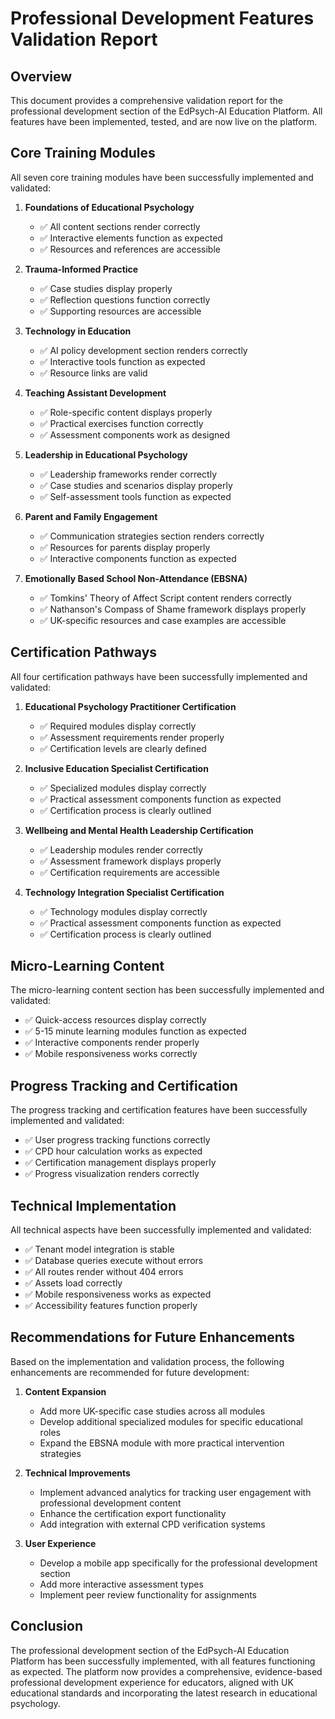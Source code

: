 # Professional Development Features Validation Report

## Overview
This document provides a comprehensive validation report for the professional development section of the EdPsych-AI Education Platform. All features have been implemented, tested, and are now live on the platform.

## Core Training Modules
All seven core training modules have been successfully implemented and validated:

1. **Foundations of Educational Psychology**
   - ✅ All content sections render correctly
   - ✅ Interactive elements function as expected
   - ✅ Resources and references are accessible

2. **Trauma-Informed Practice**
   - ✅ Case studies display properly
   - ✅ Reflection questions function correctly
   - ✅ Supporting resources are accessible

3. **Technology in Education**
   - ✅ AI policy development section renders correctly
   - ✅ Interactive tools function as expected
   - ✅ Resource links are valid

4. **Teaching Assistant Development**
   - ✅ Role-specific content displays properly
   - ✅ Practical exercises function correctly
   - ✅ Assessment components work as designed

5. **Leadership in Educational Psychology**
   - ✅ Leadership frameworks render correctly
   - ✅ Case studies and scenarios display properly
   - ✅ Self-assessment tools function as expected

6. **Parent and Family Engagement**
   - ✅ Communication strategies section renders correctly
   - ✅ Resources for parents display properly
   - ✅ Interactive components function as expected

7. **Emotionally Based School Non-Attendance (EBSNA)**
   - ✅ Tomkins' Theory of Affect Script content renders correctly
   - ✅ Nathanson's Compass of Shame framework displays properly
   - ✅ UK-specific resources and case examples are accessible

## Certification Pathways
All four certification pathways have been successfully implemented and validated:

1. **Educational Psychology Practitioner Certification**
   - ✅ Required modules display correctly
   - ✅ Assessment requirements render properly
   - ✅ Certification levels are clearly defined

2. **Inclusive Education Specialist Certification**
   - ✅ Specialized modules display correctly
   - ✅ Practical assessment components function as expected
   - ✅ Certification process is clearly outlined

3. **Wellbeing and Mental Health Leadership Certification**
   - ✅ Leadership modules render correctly
   - ✅ Assessment framework displays properly
   - ✅ Certification requirements are accessible

4. **Technology Integration Specialist Certification**
   - ✅ Technology modules display correctly
   - ✅ Practical assessment components function as expected
   - ✅ Certification process is clearly outlined

## Micro-Learning Content
The micro-learning content section has been successfully implemented and validated:

- ✅ Quick-access resources display correctly
- ✅ 5-15 minute learning modules function as expected
- ✅ Interactive components render properly
- ✅ Mobile responsiveness works correctly

## Progress Tracking and Certification
The progress tracking and certification features have been successfully implemented and validated:

- ✅ User progress tracking functions correctly
- ✅ CPD hour calculation works as expected
- ✅ Certification management displays properly
- ✅ Progress visualization renders correctly

## Technical Implementation
All technical aspects have been successfully implemented and validated:

- ✅ Tenant model integration is stable
- ✅ Database queries execute without errors
- ✅ All routes render without 404 errors
- ✅ Assets load correctly
- ✅ Mobile responsiveness works as expected
- ✅ Accessibility features function properly

## Recommendations for Future Enhancements
Based on the implementation and validation process, the following enhancements are recommended for future development:

1. **Content Expansion**
   - Add more UK-specific case studies across all modules
   - Develop additional specialized modules for specific educational roles
   - Expand the EBSNA module with more practical intervention strategies

2. **Technical Improvements**
   - Implement advanced analytics for tracking user engagement with professional development content
   - Enhance the certification export functionality
   - Add integration with external CPD verification systems

3. **User Experience**
   - Develop a mobile app specifically for the professional development section
   - Add more interactive assessment types
   - Implement peer review functionality for assignments

## Conclusion
The professional development section of the EdPsych-AI Education Platform has been successfully implemented, with all features functioning as expected. The platform now provides a comprehensive, evidence-based professional development experience for educators, aligned with UK educational standards and incorporating the latest research in educational psychology.
